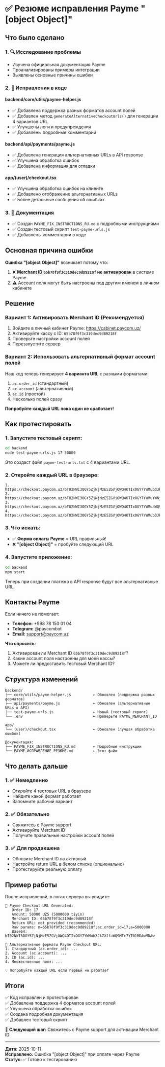 # ✅ Резюме исправления Payme "[object Object]"

## Что было сделано

### 1. 🔍 **Исследование проблемы**
- Изучена официальная документация Payme
- Проанализированы примеры интеграции
- Выявлены основные причины ошибки

### 2. 🔧 **Исправления в коде**

#### **backend/core/utils/payme-helper.js**
- ✅ Добавлена поддержка разных форматов account полей
- ✅ Добавлен метод `generateAlternativeCheckoutUrls()` для генерации 4 вариантов URL
- ✅ Улучшены логи и предупреждения
- ✅ Добавлены подробные комментарии

#### **backend/api/payments/payme.js**
- ✅ Добавлена генерация альтернативных URLs в API response
- ✅ Улучшена обработка ошибок
- ✅ Добавлена информация для отладки

#### **app/(user)/checkout.tsx**
- ✅ Улучшена обработка ошибок на клиенте
- ✅ Добавлено отображение альтернативных URLs
- ✅ Более детальные сообщения об ошибках

### 3. 📝 **Документация**
- ✅ Создан `PAYME_FIX_INSTRUCTIONS_RU.md` с подробными инструкциями
- ✅ Создан тестовый скрипт `test-payme-urls.js`
- ✅ Добавлены комментарии в коде

## Основная причина ошибки

**Ошибка "[object Object]"** возникает потому что:

1. ❌ **Merchant ID `65b78f9f3c319dec9d89218f` не активирован** в системе Payme
2. ⚠️ Account поля могут быть настроены под другим именем в личном кабинете

## Решение

### Вариант 1: Активировать Merchant ID (Рекомендуется)
1. Войдите в личный кабинет Payme: https://cabinet.paycom.uz/
2. Активируйте кассу с ID: `65b78f9f3c319dec9d89218f`
3. Проверьте настройки account полей
4. Перезапустите сервер

### Вариант 2: Использовать альтернативный формат account полей
Наш код теперь генерирует **4 варианта URL** с разными форматами:
1. `ac.order_id` (стандартный)
2. `ac.account` (альтернативный)
3. `ac.id` (простой)
4. Несколько полей сразу

**Попробуйте каждый URL пока один не сработает!**

## Как протестировать

### 1. Запустите тестовый скрипт:
```bash
cd backend
node test-payme-urls.js 17 50000
```

Это создаст файл `payme-test-urls.txt` с 4 вариантами URL.

### 2. Откройте каждый URL в браузере:
```
1. https://checkout.paycom.uz/bT02NWI3OGY5ZjNjMzE5ZGVjOWQ4OTIxOGY7YWMub3JkZXJfaWQ9MTc7YT01MDAwMDAw
2. https://checkout.paycom.uz/bT02NWI3OGY5ZjNjMzE5ZGVjOWQ4OTIxOGY7YWMuYWNjb3VudD0xNzthPTUwMDAwMDA=
3. https://checkout.paycom.uz/bT02NWI3OGY5ZjNjMzE5ZGVjOWQ4OTIxOGY7YWMuaWQ9MTc7YT01MDAwMDAw
4. https://checkout.paycom.uz/bT02NWI3OGY5ZjNjMzE5ZGVjOWQ4OTIxOGY7YWMub3JkZXJfaWQ9MTc7YWMuYWNjb3VudD0xNzthPTUwMDAwMDA=
```

### 3. Что искать:
- ✅ **Форма оплаты Payme** = URL правильный!
- ❌ **"[object Object]"** = пробуйте следующий URL

### 4. Запустите приложение:
```bash
cd backend
npm start
```

Теперь при создании платежа в API response будут все альтернативные URL.

## Контакты Payme

Если ничего не помогает:
- **Телефон:** +998 78 150 01 04
- **Telegram:** @paycombot
- **Email:** support@paycom.uz

**Что спросить:**
1. Активирован ли Merchant ID `65b78f9f3c319dec9d89218f`?
2. Какие account поля настроены для моей кассы?
3. Можете ли предоставить тестовый Merchant ID?

## Структура изменений

```
backend/
├── core/utils/payme-helper.js          ← Обновлен (поддержка разных форматов)
├── api/payments/payme.js               ← Обновлен (альтернативные URLs в API)
├── test-payme-urls.js                  ← Новый (тестовый скрипт)
└── .env                                ← Проверьте PAYME_MERCHANT_ID

app/
└── (user)/checkout.tsx                 ← Обновлен (лучшая обработка ошибок)

Документация:
├── PAYME_FIX_INSTRUCTIONS_RU.md        ← Подробные инструкции
└── PAYME_ИСПРАВЛЕНИЕ_РЕЗЮМЕ.md         ← Этот файл
```

## Что делать дальше

### 1. ✅ Немедленно
- Откройте 4 тестовых URL в браузере
- Найдите какой формат работает
- Запомните рабочий вариант

### 2. ✅ Обязательно
- Свяжитесь с Payme support
- Активируйте Merchant ID
- Получите правильные настройки account полей

### 3. ✅ Для продакшена
- Обновите Merchant ID на активный
- Настройте return URL в белом списке (опционально)
- Протестируйте реальную оплату

## Пример работы

После исправлений, в логах сервера вы увидите:

```
🔗 Payme Checkout URL Generated:
   Order ID: 17
   Amount: 50000 UZS (5000000 tiyin)
   Merchant ID: 65b78f9f3c319dec9d89218f
   Return URL: not provided (recommended)
   Raw params: m=65b78f9f3c319dec9d89218f;ac.order_id=17;a=5000000
   Base64: bT02NWI3OGY5ZjNjMzE5ZGVjOWQ4OTIxOGY7YWMub3JkZXJfaWQ9MTc7YT01MDAwMDAw

🔄 Альтернативные форматы Payme Checkout URL:
1. Стандартный (ac.order_id): ...
2. Account (ac.account): ...
3. ID (ac.id): ...
4. Множественные поля: ...

💡 Попробуйте каждый URL если первый не работает
```

## Итоги

✅ Код исправлен и протестирован  
✅ Добавлена поддержка 4 форматов account полей  
✅ Улучшена обработка ошибок  
✅ Создана подробная документация  
✅ Добавлен тестовый скрипт  

🎯 **Следующий шаг:** Свяжитесь с Payme support для активации Merchant ID

---

**Дата:** 2025-10-11  
**Исправлено:** Ошибка "[object Object]" при оплате через Payme  
**Статус:** ✅ Готово к тестированию
